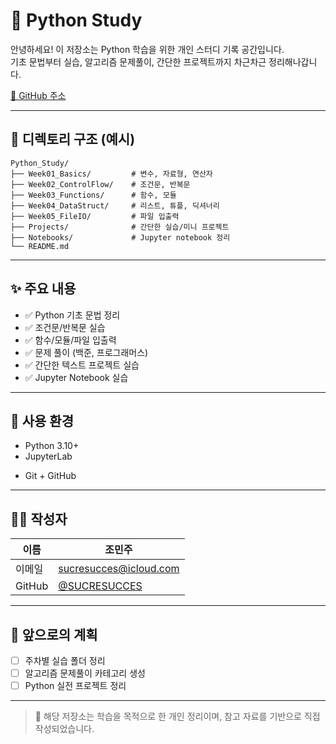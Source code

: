 # 🐍 Python Study

안녕하세요! 이 저장소는 Python 학습을 위한 개인 스터디 기록 공간입니다.  
기초 문법부터 실습, 알고리즘 문제풀이, 간단한 프로젝트까지 차근차근 정리해나갑니다.

[🔗 GitHub 주소](https://github.com/SUCRESUCCES/Python_Study)

---

## 📁 디렉토리 구조 (예시)

```
Python_Study/
├── Week01_Basics/         # 변수, 자료형, 연산자
├── Week02_ControlFlow/    # 조건문, 반복문
├── Week03_Functions/      # 함수, 모듈
├── Week04_DataStruct/     # 리스트, 튜플, 딕셔너리
├── Week05_FileIO/         # 파일 입출력
├── Projects/              # 간단한 실습/미니 프로젝트
├── Notebooks/             # Jupyter notebook 정리
└── README.md
```

---

## ✨ 주요 내용

- ✅ Python 기초 문법 정리
- ✅ 조건문/반복문 실습
- ✅ 함수/모듈/파일 입출력
- ✅ 문제 풀이 (백준, 프로그래머스)
- ✅ 간단한 텍스트 프로젝트 실습
- ✅ Jupyter Notebook 실습

---

## 🧠 사용 환경

- Python 3.10+
- JupyterLab
<!-- - VS Code or JupyterLab -->
- Git + GitHub

---
<!--
## 📦 예제 파일

[Jupyter 예제 보기 ➡️ Python_Study_Example.ipynb](./Python_Study_Example.ipynb)

---
-->
## 🧑‍💻 작성자

| 이름 | 조민주 |
|------|--------|
| 이메일 | sucresucces@icloud.com |
| GitHub | [@SUCRESUCCES](https://github.com/SUCRESUCCES) |

---

## 📌 앞으로의 계획

- [ ] 주차별 실습 폴더 정리
- [ ] 알고리즘 문제풀이 카테고리 생성
- [ ] Python 실전 프로젝트 정리
<!--- [ ] 데이터분석(pandas/matplotlib)도 추가 예정-->

---

> 👀 해당 저장소는 학습을 목적으로 한 개인 정리이며, 참고 자료를 기반으로 직접 작성되었습니다.
